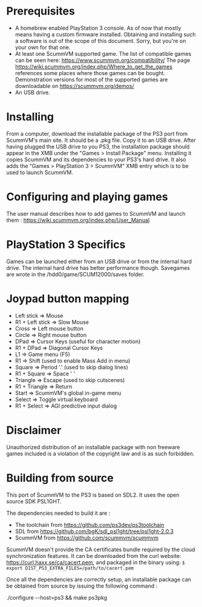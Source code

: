 Prerequisites
=============
- A homebrew enabled PlayStation 3 console. As of now that mostly means having a custom firmware installed. Obtaining and installing such a software is out of the scope of this document. Sorry, but you're on your own for that one.
- At least one ScummVM supported game. The list of compatible games can be seen here: https://www.scummvm.org/compatibility/
The page https://wiki.scummvm.org/index.php/Where_to_get_the_games references some places where those games can be bought. Demonstration versions for most of the supported games are downloadable on https://scummvm.org/demos/
- An USB drive.

Installing
==========
From a computer, download the installable package of the PS3 port from ScummVM's main site. It should be a .pkg file. Copy it to an USB drive.
After having plugged the USB drive to you PS3, the installation package should appear in the XMB under the "Games > Install Package" menu. Installing it copies ScummVM and its dependencies to your PS3's hard drive. It also adds the "Games > PlayStation 3 > ScummVM" XMB entry which is to be used to launch ScummVM.

Configuring and playing games
=============================
The user manual describes how to add games to ScummVM and launch them : https://wiki.scummvm.org/index.php/User_Manual

PlayStation 3 Specifics
=======================
Games can be launched either from an USB drive or from the internal hard drive. The internal hard drive has better performance though.
Savegames are wrote in the /hdd0/game/SCUM12000/saves folder.

Joypad button mapping
=====================
- Left stick      => Mouse
- R1 + Left stick => Slow Mouse
- Cross           => Left mouse button
- Circle          => Right mouse button
- DPad            => Cursor Keys (useful for character motion)
- R1 + DPad       => Diagonal Cursor Keys
- L1              => Game menu (F5)
- R1              => Shift (used to enable Mass Add in menu)
- Square          => Period '.' (used to skip dialog lines)
- R1 + Square     => Space ' '
- Triangle        => Escape (used to skip cutscenes)
- R1 + Triangle   => Return
- Start           => ScummVM's global in-game menu
- Select          => Toggle virtual keyboard
- R1 + Select     => AGI predictive input dialog

Disclaimer
==========
Unauthorized distribution of an installable package with non freeware games included is a violation of the copyright law and is as such forbidden.

Building from source
====================
This port of ScummVM to the PS3 is based on SDL2. It uses the open source SDK PSL1GHT.

The dependencies needed to build it are :

- The toolchain from https://github.com/ps3dev/ps3toolchain
- SDL from https://github.com/bgK/sdl_psl1ght/tree/psl1ght-2.0.3
- ScummVM from https://github.com/scummvm/scummvm

ScummVM doesn't provide the CA certificates bundle required by the cloud synchronization features.
It can be downloaded from the curl website: https://curl.haxx.se/ca/cacert.pem, and packaged in the binary using:
```$ export DIST_PS3_EXTRA_FILES=/path/to/cacert.pem```

Once all the dependencies are correctly setup, an installable package can be obtained from source by issuing the following command :

./configure --host=ps3 && make ps3pkg
